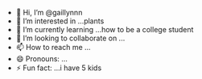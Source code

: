 - 👋 Hi, I’m @gaillynnn
- 👀 I’m interested in ...plants
- 🌱 I’m currently learning ...how to be a college student
- 💞️ I’m looking to collaborate on ...
- 📫 How to reach me ...
- 😄 Pronouns: ...
- ⚡ Fun fact: ...i have 5 kids

<!---
gaillynnn/gaillynnn is a ✨ special ✨ repository because its `README.md` (this file) appears on your GitHub profile.
You can click the Preview link to take a look at your changes.
--->
